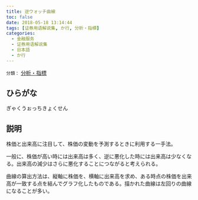 ```yaml
---
title: 逆ウォッチ曲線
toc: false
date: 2018-05-18 13:14:44
tags: [证券用语解说集, か行, 分析・指標]
categories:
  - 金融服务
  - 证券用语解说集
  - 日本語
  - か行
---
```


`分類：` [分析・指標](/tags/分析・指標/)

## ひらがな

ぎゃくうぉっちきょくせん

## 説明

株価と出来高に注目して、株価の変動を予測するときに利用する一手法。

一般に、株価が高い時には出来高は多く、逆に悪化した時には出来高は少なくなる。出来高の減少はさらに悪化することにつながると考えられる。

曲線の算出方法は、縦軸に株価を、横軸に出来高を求め、ある時点の株価を出来高が一致する点を結んでグラフ化したものである。描かれた曲線は左回りの曲線になることが多い。
